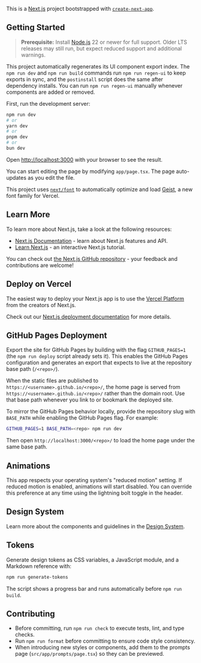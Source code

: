 This is a [Next.js](https://nextjs.org) project bootstrapped with [`create-next-app`](https://nextjs.org/docs/app/api-reference/cli/create-next-app).

## Getting Started

> **Prerequisite:** Install [Node.js](https://nodejs.org) 22 or newer for full support. Older LTS releases may still run, but expect reduced support and additional warnings.

This project automatically regenerates its UI component export index. The `npm run dev` and `npm run build` commands run `npm run regen-ui` to keep exports in sync, and the `postinstall` script does the same after dependency installs. You can run `npm run regen-ui` manually whenever components are added or removed.

First, run the development server:

```bash
npm run dev
# or
yarn dev
# or
pnpm dev
# or
bun dev
```

Open [http://localhost:3000](http://localhost:3000) with your browser to see the result.

You can start editing the page by modifying `app/page.tsx`. The page auto-updates as you edit the file.

This project uses [`next/font`](https://nextjs.org/docs/app/building-your-application/optimizing/fonts) to automatically optimize and load [Geist](https://vercel.com/font), a new font family for Vercel.

## Learn More

To learn more about Next.js, take a look at the following resources:

- [Next.js Documentation](https://nextjs.org/docs) - learn about Next.js features and API.
- [Learn Next.js](https://nextjs.org/learn) - an interactive Next.js tutorial.

You can check out [the Next.js GitHub repository](https://github.com/vercel/next.js) - your feedback and contributions are welcome!

## Deploy on Vercel

The easiest way to deploy your Next.js app is to use the [Vercel Platform](https://vercel.com/new?utm_medium=default-template&filter=next.js&utm_source=create-next-app&utm_campaign=create-next-app-readme) from the creators of Next.js.

Check out our [Next.js deployment documentation](https://nextjs.org/docs/app/building-your-application/deploying) for more details.

## GitHub Pages Deployment

Export the site for GitHub Pages by building with the flag `GITHUB_PAGES=1` (the `npm run deploy` script already sets it). This enables the GitHub Pages configuration and generates an export that expects to live at the repository base path (`/<repo>/`).

When the static files are published to `https://<username>.github.io/<repo>/`, the home page is served from `https://<username>.github.io/<repo>/` rather than the domain root. Use that base path whenever you link to or bookmark the deployed site.

To mirror the GitHub Pages behavior locally, provide the repository slug with `BASE_PATH` while enabling the GitHub Pages flag. For example:

```bash
GITHUB_PAGES=1 BASE_PATH=<repo> npm run dev
```

Then open `http://localhost:3000/<repo>/` to load the home page under the same base path.

## Animations

This app respects your operating system's "reduced motion" setting. If reduced motion is enabled, animations will start disabled. You can override this preference at any time using the lightning bolt toggle in the header.

## Design System

Learn more about the components and guidelines in the [Design System](docs/design-system.md).

## Tokens

Generate design tokens as CSS variables, a JavaScript module, and a Markdown reference with:

```bash
npm run generate-tokens
```

The script shows a progress bar and runs automatically before `npm run build`.

## Contributing

- Before committing, run `npm run check` to execute tests, lint, and type checks.
- Run `npm run format` before committing to ensure code style consistency.
- When introducing new styles or components, add them to the prompts page (`src/app/prompts/page.tsx`) so they can be previewed.
